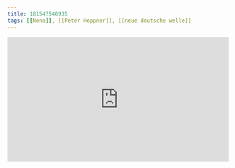 ```yaml
---
title: 181547546935
tags: [[Nena]], [[Peter Heppner]], [[neue deutsche welle]]
---
```

<iframe allow="accelerometer; autoplay; clipboard-write; encrypted-media; gyroscope; picture-in-picture" allowfullscreen="" frameborder="0" height="281" id="youtube_iframe" src="https://www.youtube.com/embed/c-Q6lKQwzcY?feature=oembed&amp;enablejsapi=1&amp;origin=https://safe.txmblr.com&amp;wmode=opaque" width="500"></iframe>